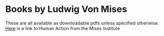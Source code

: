 # Books by Ludwig Von Mises
These are all available as downloadable pdfs unless specified otherwise.
[Here](https://cdn.mises.org/files/2024-09/Human%20Action.pdf) is a link to Human Action from the Mises Institute

